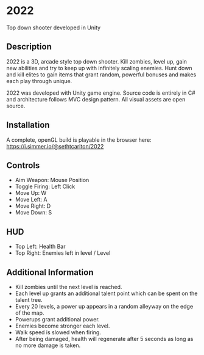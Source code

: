 # 2022
Top down shooter developed in Unity

## Description
2022 is a 3D, arcade style top down shooter. Kill zombies, level up,
gain new abilities and try to keep up with infinitely scaling
enemies. Hunt down and kill elites to gain items that grant random,
powerful bonuses and makes each play through unique.

2022 was developed with Unity game engine. Source code is entirely
in C# and architecture follows MVC design pattern. All visual assets
are open source. 

## Installation
A complete, openGL build is playable in the browser here:
https://i.simmer.io/@sethtcarlton/2022

## Controls
* Aim Weapon: Mouse Position
* Toggle Firing: Left Click
* Move Up: W
* Move Left: A
* Move Right: D
* Move Down: S

## HUD
* Top Left: Health Bar
* Top Right: Enemies left in level / Level

## Additional Information
* Kill zombies until the next level is reached.
* Each level up grants an additional talent point which can be spent on the talent tree.
* Every 20 levels, a power up appears in a random alleyway on the edge of the map.
* Powerups grant additional power.
* Enemies become stronger each level.
* Walk speed is slowed when firing.
* After being damaged, health will regenerate after 5 seconds as long as no more damage is taken.
